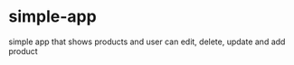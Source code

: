 # simple-app

<p>
simple app that shows products and user can edit, delete, update and add product

</p>
